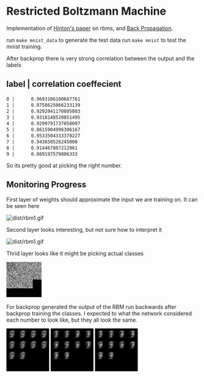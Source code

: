 Restricted Boltzmann Machine
============================

Implementation of [Hinton's paper](docs/hinton_rbm_guide.pdf?raw=true) on rbms, and [Back Propagation](docs/rojas-backprop.pdf?raw=true).

run `make mnist_data` to generate the test data
run `make mnist` to test the mnist training.

After backprop there is very strong correlation between the output and the labels

label | correlation coeffecient
-------------------------------
    0 |      0.9693106100687761
    1 |      0.9758625066233139
    2 |      0.9292041170805803
    3 |      0.9318148520851495
    4 |      0.9299791737058097
    5 |      0.8615904996306167
    6 |      0.9533504333370227
    7 |      0.943650526245008
    8 |      0.914467807212961
    9 |      0.869197579806333

So its pretty good at picking the right number.

Monitoring Progress
-------------------

First layer of weights should approximate the input we are training on.  It can be seen here 

![dist/rbm1.gif](results/rbm1.gif?raw=true)

Second layer looks interesting, but not sure how to interpret it 

![dist/rbm1.gif](results/rbm2.gif?raw=true)

Thrid layer looks like it might be picking actual classes

![dist/rbm1.gif](results/rbm3.gif?raw=true)

For backprop generated the output of the RBM run backwards after backprop training the classes.  I expected to what the network considered each number to look like, but they all look the same.

![dist/bp1.gif](results/bp1.gif?raw=true)
![dist/bp2.gif](results/bp2.gif?raw=true)
![dist/bp3.gif](results/bp3.gif?raw=true)

